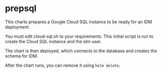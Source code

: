 # prepsql

This charts prepares a Google Cloud SQL instance to be ready for an IDM deployment. 

You must edit cloud-sql.sh to your requirements. This initial script is run to create the Cloud SQL instance 
and the idm user. 

The chart is then deployed, which connects to the database and creates the schema for IDM. 

After the chart runs, you can remove it using `helm delete`.


